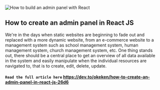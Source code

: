 ![How to build an admin panel with React](https://github.com/okeken/react-admin-tutorial/blob/main/public/react.png?raw=true)

## How to create an admin panel in React JS

We're in the days when static websites are beginning to fade out and replaced with a more dynamic website, from an e-commerce website to a management system such as school management system, human management system, church management system, etc. One thing stands out, there should be a central place to get an overview of all data available in the system and easily manipulate when the individual resources are navigated to, that is to create, edit, delete, update.

#### `Read the full article here` https://dev.to/okeken/how-to-create-an-admin-panel-in-react-js-26d6
